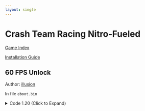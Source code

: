 ```yaml
---
layout: single
---
```


# Crash Team Racing Nitro-Fueled

[Game Index](/patch/#ps4)

[Installation Guide](/install-instructions/)

## 60 FPS Unlock

Author: [illusion](https://twitter.com/illusion0002)

In file `eboot.bin`

<details>
<summary>Code 1.20 (Click to Expand)</summary>

{% highlight yml %}
- game: "Crash Team Racing Nitro-Fueled"
  app_ver: "01.20"
  patch_ver: "1.0"
  name: "60 FPS Unlock"
  author: "illusion"
  note: "\nCPU/GPU Limited. For use with 9th generation of game consoles.\nAlso uses double buffer vsync.\nNot useful at the moment."
  arch: generic_orbis
  enabled: False # Todo: move this to a separate file
  patch_list:
        - [ bytes, 0x13ADEDB, "31 F6 EB 0F" ]
{% endhighlight %}

</details>
